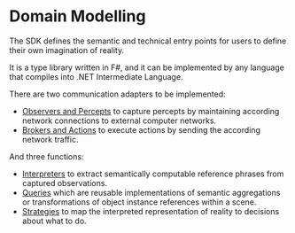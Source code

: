 # Domain Modelling

The SDK defines the semantic and technical entry points for users to define their own imagination of reality.

It is a type library written in F#, and it can be implemented by any language that compiles into .NET Intermediate Language.

There are two communication adapters to be implemented:

- [Observers and Percepts](observation.md) to capture percepts by maintaining according network connections to external computer networks.
- [Brokers and Actions](action.md) to execute actions by sending the according network traffic.

And three functions:

- [Interpreters](interpretation.md) to extract semantically computable reference phrases from captured observations.
- [Queries](queries.md) which are reusable implementations of semantic aggregations or transformations of object instance references within a scene.
- [Strategies](strategy.md) to map the interpreted representation of reality to decisions about what to do.
